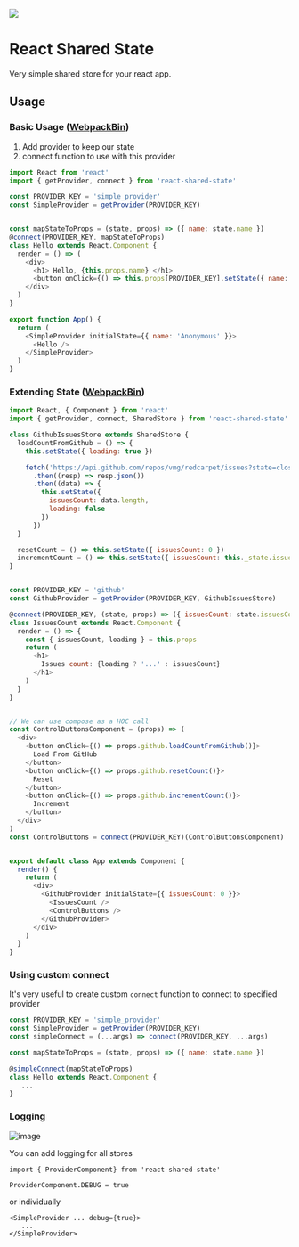 <a href="https://travis-ci.org/soofty/react-shared-state"><img src="https://travis-ci.org/soofty/react-shared-state.svg?branch=master" /></a>

# React Shared State

Very simple shared store for your react app.

## Usage

### Basic Usage ([WebpackBin](https://www.webpackbin.com/bins/-Kv6suDDJxqwug4rLpFh))
1. Add provider to keep our state
2. connect function to use with this provider

```javascript
import React from 'react'
import { getProvider, connect } from 'react-shared-state'

const PROVIDER_KEY = 'simple_provider'
const SimpleProvider = getProvider(PROVIDER_KEY)


const mapStateToProps = (state, props) => ({ name: state.name })
@connect(PROVIDER_KEY, mapStateToProps)
class Hello extends React.Component {
  render = () => (
    <div>
      <h1> Hello, {this.props.name} </h1>
      <button onClick={() => this.props[PROVIDER_KEY].setState({ name: 'Max' })}>Set Name</button>
    </div>
  )
}

export function App() {
  return (
    <SimpleProvider initialState={{ name: 'Anonymous' }}>
      <Hello />
    </SimpleProvider>
  )
}
```

### Extending State ([WebpackBin](https://www.webpackbin.com/bins/-Kv6uj9SWKoHoV8Oz9P2))

```javascript
import React, { Component } from 'react'
import { getProvider, connect, SharedStore } from 'react-shared-state'

class GithubIssuesStore extends SharedStore {
  loadCountFromGithub = () => {
    this.setState({ loading: true })

    fetch('https://api.github.com/repos/vmg/redcarpet/issues?state=closed')
      .then((resp) => resp.json())
      .then((data) => {
        this.setState({
          issuesCount: data.length,
          loading: false
        })
      })
  }

  resetCount = () => this.setState({ issuesCount: 0 })
  incrementCount = () => this.setState({ issuesCount: this._state.issuesCount += 1 })
}


const PROVIDER_KEY = 'github'
const GithubProvider = getProvider(PROVIDER_KEY, GithubIssuesStore)

@connect(PROVIDER_KEY, (state, props) => ({ issuesCount: state.issuesCount, loading: state.loading }))
class IssuesCount extends React.Component {
  render = () => {
    const { issuesCount, loading } = this.props
    return (
      <h1>
        Issues count: {loading ? '...' : issuesCount}
      </h1>
    )
  }
}


// We can use compose as a HOC call
const ControlButtonsComponent = (props) => (
  <div>
    <button onClick={() => props.github.loadCountFromGithub()}>
      Load From GitHub
    </button>
    <button onClick={() => props.github.resetCount()}>
      Reset
    </button>
    <button onClick={() => props.github.incrementCount()}>
      Increment
    </button>
  </div>
)
const ControlButtons = connect(PROVIDER_KEY)(ControlButtonsComponent)


export default class App extends Component {
  render() {
    return (
      <div>
        <GithubProvider initialState={{ issuesCount: 0 }}>
          <IssuesCount />
          <ControlButtons />
        </GithubProvider>
      </div>
    )
  }
}
```

### Using custom connect
It's very useful to create custom `connect` function to connect to specified provider
```javascript
const PROVIDER_KEY = 'simple_provider'
const SimpleProvider = getProvider(PROVIDER_KEY)
const simpleConnect = (...args) => connect(PROVIDER_KEY, ...args)

const mapStateToProps = (state, props) => ({ name: state.name })

@simpleConnect(mapStateToProps)
class Hello extends React.Component {
   ...
}
```


### Logging
![image](https://user-images.githubusercontent.com/29029/30979245-d2b6d146-a485-11e7-81a8-da0982c027b8.png)

You can add logging for all stores

```
import { ProviderComponent} from 'react-shared-state'

ProviderComponent.DEBUG = true
```

or individually

```
<SimpleProvider ... debug={true}>
   ...
</SimpleProvider>
```

